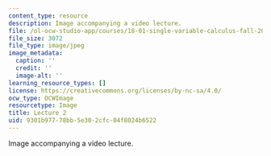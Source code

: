 ```yaml
---
content_type: resource
description: Image accompanying a video lecture.
file: /ol-ocw-studio-app/courses/18-01-single-variable-calculus-fall-2006/9301b97778bb5e302cfc04f8024b6522_lec02.jpg
file_size: 3072
file_type: image/jpeg
image_metadata:
  caption: ''
  credit: ''
  image-alt: ''
learning_resource_types: []
license: https://creativecommons.org/licenses/by-nc-sa/4.0/
ocw_type: OCWImage
resourcetype: Image
title: Lecture 2
uid: 9301b977-78bb-5e30-2cfc-04f8024b6522
---
```

Image accompanying a video lecture.